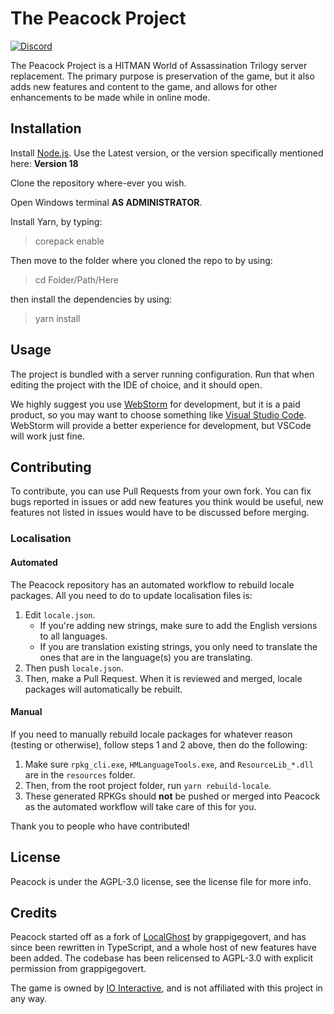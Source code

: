 # The Peacock Project

[![Discord](https://img.shields.io/discord/826809653181808651?label=Discord&logo=discord&logoColor=white&style=for-the-badge)](https://discord.gg/peacock)

The Peacock Project is a HITMAN World of Assassination Trilogy server
replacement.
The primary purpose is preservation of the game, but it also adds new features
and
content to the game, and allows for other enhancements to be made while in
online mode.

## Installation

Install [Node.js](https://nodejs.org/en/). Use the Latest version, or the
version
specifically mentioned here: **Version 18**

Clone the repository where-ever you wish.

Open Windows terminal **AS ADMINISTRATOR**.

Install Yarn, by typing:

> corepack enable

Then move to the folder where you cloned the repo to by using:

> cd Folder/Path/Here

then install the dependencies by using:

> yarn install

## Usage

The project is bundled with a server running configuration.
Run that when editing the project with the IDE of choice, and it should open.

We highly suggest you use [WebStorm](https://www.jetbrains.com/webstorm/) for
development,
but it is a paid product, so you may want to choose something
like [Visual Studio Code](https://code.visualstudio.com/).
WebStorm will provide a better experience for development, but VSCode will work
just fine.

## Contributing

To contribute, you can use Pull Requests from your own fork. You can fix bugs
reported in issues or add new features you think would be useful, new features
not listed in issues would have to be discussed before merging.

### Localisation

#### Automated
The Peacock repository has an automated workflow to rebuild locale packages.
All you need to do to update localisation files is:
1. Edit `locale.json`.
   - If you're adding new strings, make sure to add the English versions to
     all languages.
   - If you are translation existing strings, you only need to translate the
     ones that are in the language(s) you are translating.
2. Then push `locale.json`.
3. Then, make a Pull Request. When it is reviewed and merged, locale packages
   will automatically be rebuilt.

#### Manual
If you need to manually rebuild locale packages for whatever reason (testing
or otherwise), follow steps 1 and 2 above, then do the following:
1. Make sure `rpkg_cli.exe`, `HMLanguageTools.exe`, and `ResourceLib_*.dll` are
   in the `resources` folder.
2. Then, from the root project folder, run `yarn rebuild-locale`.
3. These generated RPKGs should **not** be pushed or merged into Peacock as
   the automated workflow will take care of this for you.

Thank you to people who have contributed!

## License

Peacock is under the AGPL-3.0 license, see the license file for more info.

## Credits

Peacock started off as a fork
of [LocalGhost](https://gitlab.com/grappigegovert/LocalGhost)
by grappigegovert, and has since been rewritten in TypeScript, and a whole host
of new features have been added. The codebase has been relicensed to AGPL-3.0
with explicit permission from grappigegovert.

The game is owned by [IO Interactive](https://ioi.dk), and is not affiliated
with this project in any way.
